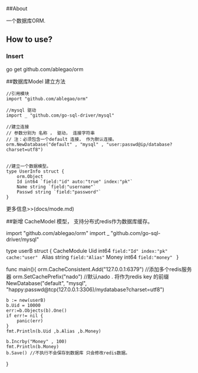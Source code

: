 ##About 

一个数据库ORM.

## How to use?

### Insert 
go get github.com/ablegao/orm


##数据库Model 建立方法

    //引用模块
    import "github.com/ablegao/orm"

    //mysql 驱动
    import _ "github.com/go-sql-driver/mysql"
    
    //建立连接 
    // 参数分别为 名称 ， 驱动， 连接字符串
    // 注：必须包含一个default 连接， 作为默认连接。
    orm.NewDatabase("default" , "mysql" , "user:passwd@ip/database?charset=utf8")


    //建立一个数据模型。 
	type UserInfo struct {
		orm.Object
		Id int64 `field:"id" auto:"true" index:"pk"`
		Name string `field:"username"`
		Passwd string `field:"password"`
	}

更多信息>>(docs/mode.md)

##新增 CacheModel 模型， 支持分布式redis作为数据库缓存。 

import "github.com/ablegao/orm"
import _ "github.com/go-sql-driver/mysql"

type userB struct {
	CacheModule
	Uid     int64  `field:"Id" index:"pk" cache:"user" `
	Alias   string `field:"Alias"`
	Money int64  `field:"money"	`
}

func main(){
	orm.CacheConsistent.Add("127.0.0.1:6379")  //添加多个redis服务器
	orm.SetCachePrefix("nado") //默认nado .  将作为redis key 的前缀
	NewDatabase("default", "mysql", "happy:passwd@tcp(127.0.0.1:3306)/mydatabase?charset=utf8")


	b := new(userB)
	b.Uid = 10000
	err:=b.Objects(b).One()
	if err!= nil {
		panic(err)
	}
	fmt.Println(b.Uid ,b.Alias ,b.Money)

	b.Incrby("Money" , 100)
	fmt.Println(b.Money)
	b.Save() //不执行不会保存到数据库 只会修改redis数据。 


}